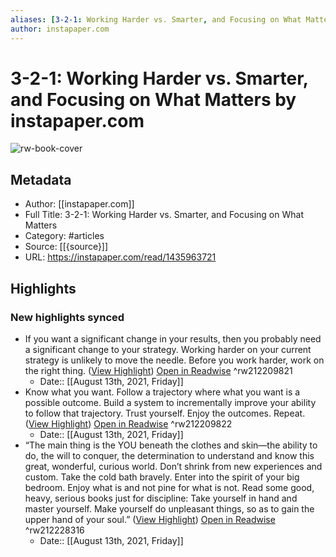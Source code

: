 ```yaml
---
aliases: [3-2-1: Working Harder vs. Smarter, and Focusing on What Matters, 3-2-1: Working Harder vs. Smarter, and Focusing on What Matters]
author: instapaper.com
---
```

# 3-2-1: Working Harder vs. Smarter, and Focusing on What Matters by instapaper.com

![rw-book-cover](https://readwise-assets.s3.amazonaws.com/static/images/article0.00998d930354.png)

## Metadata
- Author: [[instapaper.com]]
- Full Title: 3-2-1: Working Harder vs. Smarter, and Focusing on What Matters
- Category: #articles
- Source: [[{source}]]
- URL: https://instapaper.com/read/1435963721

## Highlights
### New highlights synced
- If you want a significant change in your results, then you probably need a significant change to your strategy. Working harder on your current strategy is unlikely to move the needle.
  Before you work harder, work on the right thing. ([View Highlight](https://instapaper.com/read/1435963721/17174621)) [Open in Readwise](https://readwise.io/open/212209821) ^rw212209821
    - Date:: [[August 13th, 2021, Friday]]
- Know what you want.
  Follow a trajectory where what you want is a possible outcome.
  Build a system to incrementally improve your ability to follow that trajectory.
  Trust yourself.
  Enjoy the outcomes.
  Repeat. ([View Highlight](https://instapaper.com/read/1435963721/17174647)) [Open in Readwise](https://readwise.io/open/212209822) ^rw212209822
    - Date:: [[August 13th, 2021, Friday]]
- “The main thing is the YOU beneath the clothes and skin—the ability to do, the will to conquer, the determination to understand and know this great, wonderful, curious world.
  Don’t shrink from new experiences and custom. Take the cold bath bravely. Enter into the spirit of your big bedroom. Enjoy what is and not pine for what is not.
  Read some good, heavy, serious books just for discipline: Take yourself in hand and master yourself. Make yourself do unpleasant things, so as to gain the upper hand of your soul.” ([View Highlight](https://instapaper.com/read/1435963721/17174855)) [Open in Readwise](https://readwise.io/open/212228316) ^rw212228316
    - Date:: [[August 13th, 2021, Friday]]
